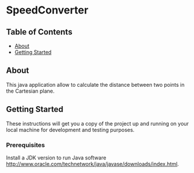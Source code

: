 # SpeedConverter

## Table of Contents

- [About](#about)
- [Getting Started](#getting_started)

## About <a name = "about"></a>

This java application allow to calculate the distance between two points in the Cartesian plane.

## Getting Started <a name = "getting_started"></a>

These instructions will get you a copy of the project up and running on your local machine for development and testing purposes.

### Prerequisites

Install a JDK version to run Java software
http://www.oracle.com/technetwork/java/javase/downloads/index.html.
